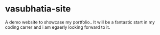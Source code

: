 # vasubhatia-site
A demo website to showcase my portfolio..
It will be a fantastic start in my coding carrer and i am egaerly looking forward to it.

